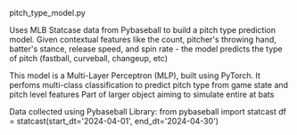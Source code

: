 pitch_type_model.py


Uses MLB Statcase data from Pybaseball to build a pitch type prediction model.
Given contextual features like the count, pitcher's throwing hand, batter's stance, release speed, and spin rate - the model predicts the type of pitch (fastball, curveball, changeup, etc)

This model is a Multi-Layer Perceptron (MLP), built using PyTorch. It perfoms multi-class classification to predict pitch type from game state and pitch level features
Part of larger object aiming to simulate entire at bats

Data collected using Pybaseball Library:
from pybaseball import statcast
df = statcast(start_dt='2024-04-01', end_dt='2024-04-30')